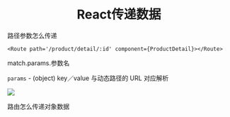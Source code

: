 <h1 align='center'>React传递数据</h1>

路径参数怎么传递

`<Route path='/product/detail/:id' component={ProductDetail}></Route>`

match.params.参数名

`params` - (object) key／value 与动态路径的 URL 对应解析

![](http://47.103.65.182/markdown/006.png)

路由怎么传递对象数据 
